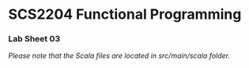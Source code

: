 # SCS2204 Functional Programming
### Lab Sheet 03
_Please note that the Scala files are located in src/main/scala folder._
